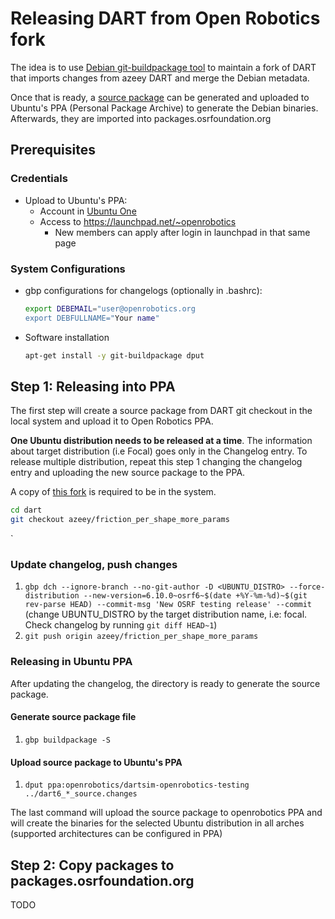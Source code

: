 # Releasing DART from Open Robotics fork

The idea is to use [Debian git-buildpackage tool](https://wiki.debian.org/PackagingWithGit)
to maintain a fork of DART that imports changes from azeey DART and merge the
Debian metadata.

Once that is ready, a [source
package](https://wiki.debian.org/Packaging/SourcePackage) can be generated and
uploaded to Ubuntu's PPA (Personal Package Archive) to generate the Debian
binaries. Afterwards, they are imported into packages.osrfoundation.org

## Prerequisites

### Credentials

  * Upload to Ubuntu's PPA:
     * Account in [Ubuntu One](https://login.ubuntu.com/)
     * Access to https://launchpad.net/~openrobotics
       * New members can apply after login in launchpad in that same page

### System Configurations

  * gbp configurations for changelogs (optionally in .bashrc):
    ```bash
    export DEBEMAIL="user@openrobotics.org
    export DEBFULLNAME="Your name"
    ```

  * Software installation
    ```bash
    apt-get install -y git-buildpackage dput
    ```

## Step 1: Releasing into PPA

The first step will create a source package from DART git checkout in the local
system and upload it to Open Robotics PPA.

**One Ubuntu distribution needs to be released at a time**. The information
about target distribution (i.e Focal) goes only in the Changelog entry. To
release multiple distribution, repeat this step 1 changing the changelog entry
and uploading the new source package to the PPA.

A copy of [this fork](https://github.com/ignition-forks/dart) is required to be in the system.

```bash
cd dart
git checkout azeey/friction_per_shape_more_params
```
`
### Update changelog, push changes

 1. `gbp dch --ignore-branch --no-git-author -D <UBUNTU_DISTRO> --force-distribution --new-version=6.10.0~osrf6~$(date +%Y-%m-%d)~$(git rev-parse HEAD) --commit-msg 'New OSRF testing release' --commit`
    (change UBUNTU_DISTRO by the target distribution name, i.e: focal. Check changelog by running `git diff HEAD~1`)
 1. `git push origin azeey/friction_per_shape_more_params`

### Releasing in Ubuntu PPA

After updating the changelog, the directory is ready to generate the source package.

#### Generate source package file

 1. `gbp buildpackage -S`

#### Upload source package to Ubuntu's PPA

 1. `dput ppa:openrobotics/dartsim-openrobotics-testing ../dart6_*_source.changes`


The last command will upload the source package to openrobotics PPA and will create the binaries
for the selected Ubuntu distribution in all arches (supported architectures can be configured in PPA)

## Step 2: Copy packages to packages.osrfoundation.org

TODO
